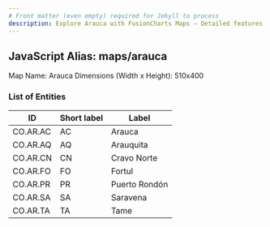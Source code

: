 ```yaml
---
# Front matter (even empty) required for Jekyll to process
description: Explore Arauca with FusionCharts Maps – Detailed features for seamless integration. Try now & enhance your data visualization today! 
---
```


## JavaScript Alias: maps/arauca

Map Name: Arauca
Dimensions (Width x Height): 510x400

### List of Entities

| ID       | Short label | Label         |
| -------- | ----------- | ------------- |
| CO.AR.AC | AC          | Arauca        |
| CO.AR.AQ | AQ          | Arauquita     |
| CO.AR.CN | CN          | Cravo Norte   |
| CO.AR.FO | FO          | Fortul        |
| CO.AR.PR | PR          | Puerto Rondón |
| CO.AR.SA | SA          | Saravena      |
| CO.AR.TA | TA          | Tame          |
